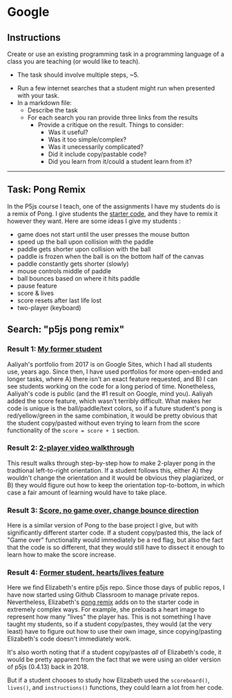 # Google


## Instructions
Create or use an existing programming task in a programming language of a class you are teaching (or would like to teach).
  - The task should involve multiple steps, ~5.
* Run a few internet searches that a student might run when presented with your task.
* In a markdown file:
  - Describe the task
  - For each search you ran provide three links from the results
    - Provide a critique on the result. Things to consider:
      - Was it useful?
      - Was it too simple/complex?
      - Was it unecessarily complicated?
      - Did it include copy/pastable code?
      - Did you learn from it/could a student learn from it?

---

## Task: Pong Remix
In the P5js course I teach, one of the assignments I have my students do is a remix of Pong. I give students the [starter code](06_pong.html), and they have to remix it however they want. Here are some ideas I give my students :
* game does not start until the user presses the mouse button
* speed up the ball upon collision with the paddle
* paddle gets shorter upon collision with the ball
* paddle is frozen when the ball is on the bottom half of the canvas
* paddle constantly gets shorter (slowly)
* mouse controls middle of paddle
* ball bounces based on where it hits paddle 
* pause feature
* score & lives
* score resets after last life lost
* two-player (keyboard)

## Search: "p5js pong remix"

### Result 1: [My former student](https://sites.google.com/a/hstat.org/aaliyahs9023--sep10/p5js/pongremixedproject)

Aaliyah's portfolio from 2017 is on Google Sites, which I had all students use, years ago. Since then, I have used portfolios for more open-ended and longer tasks, where A) there isn't an exact feature requested, and B) I can see students working on the code for a long period of time. Nonetheless, Aaliyah's code is public (and the #1 result on Google, mind you). Aaliyah added the score feature, which wasn't terribly difficult. What makes her code is unique is the ball/paddle/text colors, so if a future student's pong is red/yellow/green in the same combination, it would be pretty obvious that the student copy/pasted without even trying to learn from the score functionality of the `score = score + 1` section.

### Result 2: [2-player video walkthrough](https://www.youtube.com/watch?v=iEicBgGocUA)

This result walks through step-by-step how to make 2-player pong in the tradtional left-to-right orientation. If a student follows this, either A) they wouldn't change the orientation and it would be obvious they plagiarized, or B) they would figure out how to keep the orientation top-to-bottom, in which case a fair amount of learning would have to take place.

### Result 3: [Score, no game over, change bounce direction](https://editor.p5js.org/annawasson/sketches/BQFIoo6s2)

Here is a similar version of Pong to the base project I give, but with significantly different starter code. If a student copy/pasted this, the lack of "Game over" functionality would immediately be a red flag, but also the fact that the code is so different, that they would still have to dissect it enough to learn how to make the score increase.

### Result 4: [Former student, hearts/lives feature](https://github.com/elizabethv0218/p5js)

Here we find Elizabeth's entire p5js repo. Since those days of public repos, I have now started using Github Classroom to manage private repos. Nevertheless, Elizabeth's [pong remix](https://github.com/elizabethv0218/p5js/blob/master/pong-remix.html) adds on to the starter code in extremely complex ways. For example, she preloads a heart image to represent how many "lives" the player has. This is not something I have taught my students, so if a student copy/pastes, they would (at the very least) have to figure out how to use their own image, since copying/pasting Elizabeth's code doesn't immediately work. 

It's also worth noting that if a student copy/pastes _all_ of Elizabeth's code, it would be pretty apparent from the fact that we were using an older version of p5js (0.4.13) back in 2018. 

But if a student chooses to study how Elizabeth used the `scoreboard()`, `lives()`, and `instructions()` functions, they could learn a lot from her code.